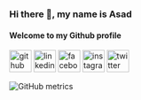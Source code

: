 ### Hi there 👋, my name is Asad
#### Welcome to my Github profile



[<img src='https://cdn.jsdelivr.net/npm/simple-icons@3.0.1/icons/github.svg' alt='github' height='40'>](https://github.com/abmAsadullah)  [<img src='https://cdn.jsdelivr.net/npm/simple-icons@3.0.1/icons/linkedin.svg' alt='linkedin' height='40'>](https://www.linkedin.com/in/abmAsadullah/)  [<img src='https://cdn.jsdelivr.net/npm/simple-icons@3.0.1/icons/facebook.svg' alt='facebook' height='40'>](https://www.facebook.com/abmAsadullah)  [<img src='https://cdn.jsdelivr.net/npm/simple-icons@3.0.1/icons/instagram.svg' alt='instagram' height='40'>](https://www.instagram.com/abmAsadullah/)  [<img src='https://cdn.jsdelivr.net/npm/simple-icons@3.0.1/icons/twitter.svg' alt='twitter' height='40'>](https://twitter.com/abmAsadullah)  

![GitHub metrics](https://metrics.lecoq.io/abmAsadullah)  

